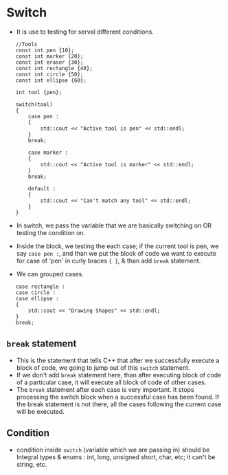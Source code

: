 # Switch

 * It is use to testing for serval different conditions.
 ```
    //Tools
    const int pen {10};
    const int marker {20};
    const int eraser {30};
    const int rectangle {40};
    const int circle {50};
    const int ellipse {60};
 ```

 ```
    int tool {pen};

    switch(tool)
    {
        case pen :
        {
            std::cout << "Active tool is pen" << std::endl;
        }
        break;

        case marker :
        {
            std::cout << "Active tool is marker" << std::endl;
        }
        break;

        default :
        {
            std::cout << "Can't match any tool" << std::endl;
        }
    }
 ```
 * In switch, we pass the variable that we are basically switching on OR testing the condition on.
 * Inside the block, we testing the each case; if the current tool is pen, we say `case pen :`, and than we put the block of code we want to execute for case of 'pen' in curly braces `{ }`, & than add `break` statement.

 * We can grouped cases.
 ```
    case rectangle :
    case circle :
    case ellipse :
    {
        std::cout << "Drawing Shapes" << std::endl;
    }
    break;
 ```


 ## `break` statement
 
 * This is the statement that tells C++ that after we successfully execute a block of code, we going to jump out of this `switch` statement.
 * If we don't add `break` statement here, than after executing block of code of a particular case, it will execute all block of code of other cases.
 * The `break` statement after each case is very important. It stops processing the switch block when a successful case has been found. If the break statement is not there, all the cases following the current case will be executed.

 ## Condition

 * condition inside `switch` (variable which we are passing in) should be Integral types & enums : int, long, unsigned short, char, etc; it can't be string, etc.
